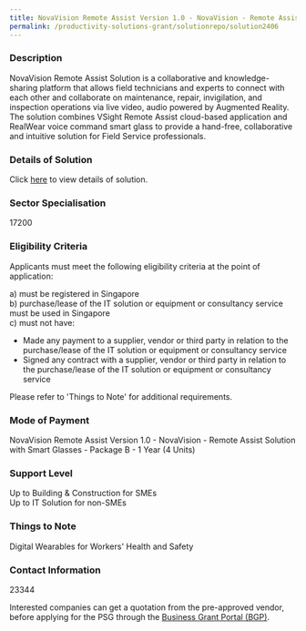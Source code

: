 ```yaml
---
title: NovaVision Remote Assist Version 1.0 - NovaVision - Remote Assist Solution with Smart Glasses - Package B - 1 Year (4 Units)
permalink: /productivity-solutions-grant/solutionrepo/solution2406
---
```


### Description

NovaVision Remote Assist Solution is a collaborative and knowledge-sharing platform that allows field technicians and experts to connect with each other and collaborate on maintenance, repair, invigilation, and inspection operations via live video, audio powered by Augmented Reality. The solution combines VSight Remote Assist cloud-based application and RealWear voice command smart glass to provide a hand-free, collaborative and intuitive solution for Field Service professionals.

### Details of Solution

Click <a href='Engage Nova Pte Ltd' target='_blank' rel='noopener'>here</a> to view details of solution.

### Sector Specialisation

 17200 

### Eligibility Criteria

Applicants must meet the following eligibility criteria at the point of application:

a) must be registered in Singapore <br>
b) purchase/lease of the IT solution or equipment or consultancy service must be used in Singapore <br>
c) must not have:
- Made any payment to a supplier, vendor or third party in relation to the purchase/lease of the IT solution or equipment or consultancy service
- Signed any contract with a supplier, vendor or third party in relation to the purchase/lease of the IT solution or equipment or consultancy service

Please refer to 'Things to Note' for additional requirements.

### Mode of Payment
NovaVision Remote Assist Version 1.0 - NovaVision - Remote Assist Solution with Smart Glasses - Package B - 1 Year (4 Units)

### Support Level
Up to Building & Construction for SMEs <br>
Up to IT Solution for non-SMEs

### Things to Note
Digital Wearables for Workers' Health and Safety

### Contact Information
23344

Interested companies can get a quotation from the pre-approved vendor, before applying for the PSG through the <a target='_blank' rel='noopener' href='https://www.businessgrants.gov.sg/'>Business Grant Portal (BGP)</a>.
